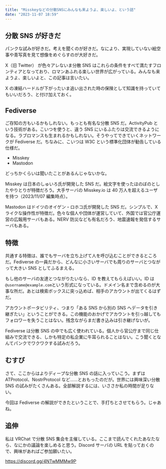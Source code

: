 ```yaml
---
title: "Misskeyなどの分散SNSにみんなも来ようよ、楽しいよ、という話"
date: "2023-11-07 18:59"
---
```


## 分散 SNS が好きだ

パンクな試みが好きだ。考えを聞くのが好きだ。なにより、実現していない絵空事や青写真を見て想像をめぐらすのが大好きだ。

X（旧 Twitter） が色々アレないま分散 SNS はこれらの条件をすべて満たすフロンティアとなっており、ロマンあふれる楽しい世界が広がっている。みんなも来ようよ、楽しいよと、この記事は言いたい。

X の凍結ハードルが下がったいま追い出された時の保険として知識を持っていてもいいだろう、と付け加えておく。

## Fediverse

ご存知の方もいるかもしれない。もっとも有名な分散 SNS だ。ActivityPub という技術がある。こいつを使うと、違う SNS にいるふたりは交流できるようになる。ラブロマンスも生まれるかもしれない。そうやってできていくネットワークが Fediverse だ。ちなみに、こいつは W3C という標準化団体が勧告している仕様だ。

- Misskey
- Mastodon

どっちかくらいは聞いたことがあるんじゃないかな。

Misskey は日本のしゅいろ氏が開発した SNS だ。絵文字を使ったほのぼのとしたやりとりが特徴だろう。大手サーバの Misskey.io は 40 万人を超えるユーザを持つ（2023/11/07 編集時点）。

Mastodon はドイツのオイゲン・ロホコ氏が開発した SNS だ。シンプルで、X ライクな操作性が特徴だ。色々な個人や団体が運営していて、外国では官公庁運営の広報用サーバもある。NERV 防災なども有名だろう、地震速報を発信するサーバもある。

## 特徴

共通する特徴は、誰でもサーバを立ち上げて人を呼び込むことができるところだ。Fediverse の一員だから、どんなに小さいサーバでも周りのサーバとつながって大きい SNS としてふるまえる。

もし他のサーバの友達とつながりたいなら、ID を教えてもらえばいい。ID は`@username@example.com`という形式になっている。ドメイン名まで含めるのが大事な所だ。あとは検索ボックスに突っ込めば、相手のアカウントが出てくるはずだ。

アカウントポータビリティ、つまり「ある SNS から別の SNS へデータを引き継ぎたい」ということができる。この機能のおかげでアカウントを引っ越してもフォロワーを失うことはない。残念ながらまだ書き込みは引き継げないが。

Fediverse は分散 SNS の中でも広く使われている。個人から官公庁まで同じ仕組みで交流できる、しかも特定の私企業に牛耳られることはない。こう聞くとなんてパンクでワクワクする試みだろう。

## むすび

さて、ここからはよりディープな分散 SNS の話に入っていこう。まずは ATProtocol、NostrProtocol など……とおもったのだが。世界には興味深い分散 SNS の試みがたくさんある。全部解説するには、いささか私の時間が足りない。

今回は Fediverse の解説ができたということで、手打ちとさせてもらう。じゃあね。

## 追伸

私は VRChat で分散 SNS 集会を主催している。ここまで読んでくれたあなたなら、なにかの議論を楽しめると思う。Discord サーバの URL を貼っておくので、興味があればご参加願いたい。

https://discord.gg/4NTwMMMw9P
